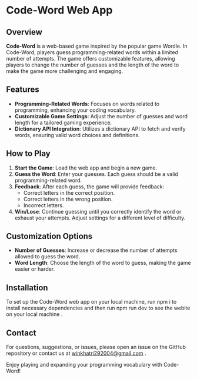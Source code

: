 # Code-Word Web App

## Overview

**Code-Word** is a web-based game inspired by the popular game Wordle. In Code-Word, players guess programming-related words within a limited number of attempts. The game offers customizable features, allowing players to change the number of guesses and the length of the word to make the game more challenging and engaging.

## Features

- **Programming-Related Words**: Focuses on words related to programming, enhancing your coding vocabulary.
- **Customizable Game Settings**: Adjust the number of guesses and word length for a tailored gaming experience.
- **Dictionary API Integration**: Utilizes a dictionary API to fetch and verify words, ensuring valid word choices and definitions.

## How to Play

1. **Start the Game**: Load the web app and begin a new game.
2. **Guess the Word**: Enter your guesses. Each guess should be a valid programming-related word.
3. **Feedback**: After each guess, the game will provide feedback:
   - Correct letters in the correct position.
   - Correct letters in the wrong position.
   - Incorrect letters.
4. **Win/Lose**: Continue guessing until you correctly identify the word or exhaust your attempts. Adjust settings for a different level of difficulty.

## Customization Options

- **Number of Guesses**: Increase or decrease the number of attempts allowed to guess the word.
- **Word Length**: Choose the length of the word to guess, making the game easier or harder.

## Installation

To set up the Code-Word web app on your local machine, run npm i to install necessary dependencies and then run npm run dev to see the webite on your local machine .

## Contact

For questions, suggestions, or issues, please open an issue on the GitHub repository or contact us at winkhatri292004@gmail.com .

Enjoy playing and expanding your programming vocabulary with Code-Word!
